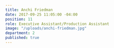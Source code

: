 ```yaml
---
title: Anchi Friedman
date: 2017-09-25 11:05:00 -04:00
position: 11
role: Executive Assistant/Production Assistant
image: "/uploads/anchi-friedman.jpg"
department: 2
published: true
---
```

